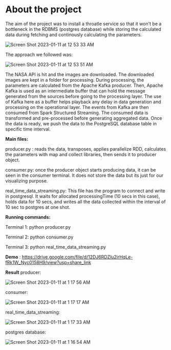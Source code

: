 
# About the project
The aim of the project was to install a throatle service so that it won't be a bottleneck in the RDBMS (postgres database) while storing the calculated data during fetching and continously calculating the parameters. 

![Screen Shot 2023-01-11 at 12 53 33 AM](https://user-images.githubusercontent.com/33342277/211728730-7cd4776c-7bfb-466f-b0ae-c580aae7cb26.png)

The approach we followed was: 


![Screen Shot 2023-01-11 at 12 53 51 AM](https://user-images.githubusercontent.com/33342277/211728774-ffa59309-43ac-4ed4-9faa-8f9fbc8ca8ba.png)



The NASA API is hit and the images are downloaded. The downloaded images are kept in a folder for processing. During processing, the parameters are calculated from the Apache Kafka producer. Then, Apache Kafka is used as an intermediate buffer that can hold the message generated from the sources before going to the processing layer. The use of Kafka here as a buffer helps playback any delay in data generation and processing on the operational layer. The events from Kafka are then consumed from Spark Structured Streaming. The consumed data is transformed and pre-processed before generating aggregated data. Once the data is ready, we push the data to the PostgreSQL database table in specific time interval.


**Main files:** 

producer.py : reads the data, transposes, applies parallelize RDD, calculates the parameters with map and collect libraries, then sends it to producer object.

consumer.py: once the producer object starts producing data, it can be seen in the consumer terminal. It does not store the data but its just for our visualizing purpose.

real_time_data_streaming.py:  This file has the program to connect and write in postgresql. It waits for allocated processingTime (10 secs in this case), holds data for 10 secs, and writes all the data collected within the interval of 10 sec to postgres at one shot.


**Running commands:**

Terminal 1: python producer.py 

Terminal 2: python consumer.py 

Terminal 3: python real_time_data_streaming.py 

**Demo**
: https://drive.google.com/file/d/12DJ6RDZlu2irHqLe-fRk1W_Nyc0158H9/view?usp=share_link

**Result**
producer:

![Screen Shot 2023-01-11 at 1 17 56 AM](https://user-images.githubusercontent.com/33342277/211732311-6ae28baf-d7b7-4014-a950-fcf09c41da9f.png)

consumer: 

![Screen Shot 2023-01-11 at 1 17 17 AM](https://user-images.githubusercontent.com/33342277/211732364-e4ccef69-df8e-4619-b1ce-b1b230d5668f.png)

real_time_data_streaming:

![Screen Shot 2023-01-11 at 1 17 33 AM](https://user-images.githubusercontent.com/33342277/211732410-9968f76e-8834-4680-b992-63a2b80595b3.png)

postgres database:

![Screen Shot 2023-01-11 at 1 16 54 AM](https://user-images.githubusercontent.com/33342277/211732451-7319ab69-e2c7-4754-b274-eb5ea3fde595.png)



